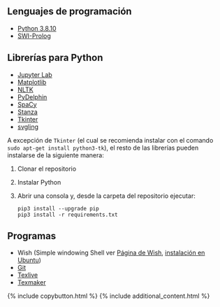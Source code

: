 ## Lenguajes de programación

- [Python 3.8.10](https://www.python.org/downloads/)
- [SWI-Prolog](https://www.swi-prolog.org/download/stable)

## Librerías para Python

- [Jupyter Lab](https://jupyterlab.readthedocs.io/en/stable/)
- [Matplotlib](https://matplotlib.org/)
- [NLTK](https://www.nltk.org/)
- [PyDelphin](https://pydelphin.readthedocs.io/en/latest/)
- [SpaCy](https://spacy.io/)
- [Stanza](https://stanfordnlp.github.io/stanza/installation_usage.html)
- [Tkinter](https://docs.python.org/es/3/library/tkinter.html)
- [svgling](https://pypi.org/project/svgling/)

A excepción de `Tkinter` (el cual se recomienda instalar con el comando `sudo apt-get install python3-tk`), el resto de las librerías pueden instalarse de la siguiente manera:

1. Clonar el repositorio
2. Instalar Python
3. Abrir una consola y, desde la carpeta del repositorio ejecutar:

    ```{bash}
    pip3 install --upgrade pip
    pip3 install -r requirements.txt
    ```

## Programas

- Wish (Simple windowing Shell ver [Página de Wish](https://www.tcl.tk/man/tcl8.7/UserCmd/wish.html), [instalación en Ubuntu](https://zoomadmin.com/HowToInstall/UbuntuPackage/wish))
- [Git](https://git-scm.com/)
- [Texlive](https://www.tug.org/texlive/)
- [Texmaker](https://www.xm1math.net/texmaker/)


{% include copybutton.html %}
{% include additional_content.html %}
